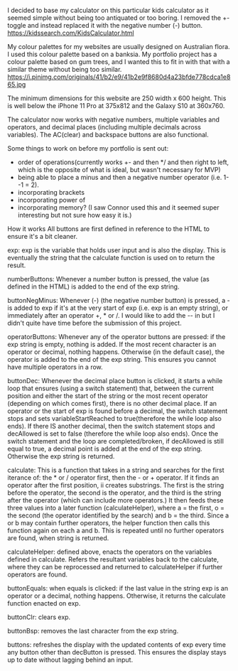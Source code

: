 I decided to base my calculator on this particular kids calculator as it seemed simple without being too antiquated or too boring. I removed the +- toggle and instead replaced it with the negative number (-) button.
https://kidssearch.com/KidsCalculator.html

My colour palettes for my websites are usually designed on Australian flora.
I used this colour palette based on a banksia. My portfolio project has a colour palette based on gum trees, and I wanted this to fit in with that with a similar theme without being too similar.
https://i.pinimg.com/originals/41/b2/e9/41b2e9f8680d4a23bfde778cdca1e865.jpg

The minimum dimensions for this website are 250 width x 600 height.
This is well below the iPhone 11 Pro at 375x812 and the Galaxy S10 at 360x760.

The calculator now works with negative numbers, multiple variables and operators, and decimal places (including multiple decimals across variables). The AC(clear) and backspace buttons are also functional.

Some things to work on before my portfolio is sent out:

-   order of operations(currently works +- and then \*/ and then right to left, which is the opposite of what is ideal, but wasn't necessary for MVP)
-   being able to place a minus and then a negative number operator (i.e. 1--1 = 2).
-   incorporating brackets
-   incorporating power of
-   incorporating memory? (I saw Connor used this and it seemed super interesting but not sure how easy it is.)

How it works
All buttons are first defined in reference to the HTML to ensure it's a bit cleaner.

exp:
exp is the variable that holds user input and is also the display. This is eventually the string that the calculate function is used on to return the result.

numberButtons:
Whenever a number button is pressed, the value (as defined in the HTML) is added to the end of the exp string.

buttonNegMinus:
Whenever (-) (the negative number button) is pressed, a - is added to exp if it's at the very start of exp (i.e. exp is an empty string), or immediately after an operator +, \* or /. I would like to add the -- in but I didn't quite have time before the submission of this project.

operatorButtons:
Whenever any of the operator buttons are pressed: if the exp string is empty, nothing is added. If the most recent character is an operator or decimal, nothing happens. Otherwise (in the default case), the operator is added to the end of the exp string. This ensures you cannot have multiple operators in a row.

buttonDec:
Whenever the decimal place button is clicked, it starts a while loop that ensures (using a switch statement) that, between the current position and either the start of the string or the most recent operator (depending on which comes first), there is no other decimal place.
If an operator or the start of exp is found before a decimal, the switch statement stops and sets variableStartReached to true(therefore the while loop also ends).
If there IS another decimal, then the switch statement stops and decAllowed is set to false (therefore the while loop also ends).
Once the switch statement and the loop are completed/broken, if decAllowed is still equal to true, a decimal point is added at the end of the exp string. Otherwise the exp string is returned.

calculate:
This is a function that takes in a string and searches for the first iterance of: the \* or / operator first, then the - or + operator. If it finds an operator after the first position, ii creates substrings. The first is the string before the operator, the second is the operator, and the third is the string after the operator (which can include more operators.) It then feeds these three values into a later function (calculateHelper), where a = the first, o = the second (the operator identified by the search) and b = the third. Since a or b may contain further operators, the helper function then calls this function again on each a and b. This is repeated until no further operators are found, when string is returned.

calculateHelper:
defined above, enacts the operators on the variables defined in calculate. Refers the resultant variables back to the calculate, where they can be reprocessed and returned to calculateHelper if further operators are found.

buttonEquals:
when equals is clicked:
if the last value in the string exp is an operator or a decimal, nothing happens.
Otherwise, it returns the calculate function enacted on exp.

buttonClr:
clears exp.

buttonBsp:
removes the last character from the exp string.

buttons:
refreshes the display with the updated contents of exp every time any button other than decButton is pressed. This ensures the display stays up to date without lagging behind an input.
